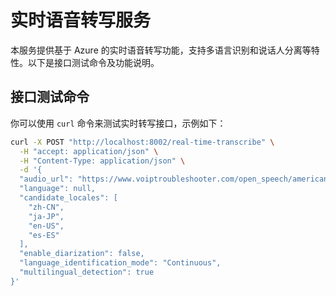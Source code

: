 # 实时语音转写服务

本服务提供基于 Azure 的实时语音转写功能，支持多语言识别和说话人分离等特性。以下是接口测试命令及功能说明。

## 接口测试命令

你可以使用 `curl` 命令来测试实时转写接口，示例如下：

```bash
curl -X POST "http://localhost:8002/real-time-transcribe" \
  -H "accept: application/json" \
  -H "Content-Type: application/json" \
  -d '{
  "audio_url": "https://www.voiptroubleshooter.com/open_speech/american/OSR_us_000_0019_8k.wav",
  "language": null,
  "candidate_locales": [
    "zh-CN", 
    "ja-JP",
    "en-US",
    "es-ES"
  ],
  "enable_diarization": false,
  "language_identification_mode": "Continuous",
  "multilingual_detection": true
}'